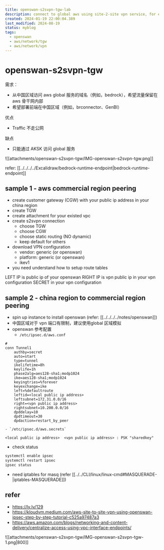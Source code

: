 ```yaml
---
title: openswan-s2svpn-tgw-lab
description: connect to global aws using site-2-site vpn service, for example access global bedrock service
created: 2024-01-19 22:00:04.389
last_modified: 2024-08-19
status: myblog
tags:
  - openswan
  - aws/network/tgw
  - aws/network/vpn
---
```


# openswan-s2svpn-tgw

需求：
- 从中国区域访问 aws global 服务的域名（例如，bedrock），希望流量保留在 aws 骨干网内部
- 希望部署前端在中国区域（例如，brconnector、GenBI）

优点
- Traffic 不走公网

缺点
- 只能通过 AKSK 访问 global 服务

![[attachments/openswan-s2svpn-tgw/IMG-openswan-s2svpn-tgw.png]]

refer: [[../../../../Excalidraw/bedrock-runtime-endpoint|bedrock-runtime-endpoint]]

## sample 1 - aws commercial region peering
- create customer gateway (CGW) with your public ip address in your china region
- create TGW
- create attachment for your existed vpc
- create s2svpn connection
    - choose TGW
    - choose CGW
    - choose static routing (NO dynamic)
    - keep default for others 
- download VPN configuration
    - vendor: generic (or openswan)
    - platform: generic (or openswan)
    - ikev1
- you need understand how to setup route tables

LEFT IP is public ip of your openswan
RIGHT IP is vpn public ip in your vpn configuration
SECRET in your vpn configuration

## sample 2 - china region to commercial region peering
- spin up instance to install openswan (refer: [[../../../../notes/openswan]])
- 中国区域对于 vpn 端口有限制，建议使用global 区域模拟
- openswan 参考配置
    - `/etc/ipsec.d/aws.conf`
```
#
conn Tunnel1
    authby=secret
    auto=start
    type=tunnel
    ikelifetime=8h
    keylife=1h
    phase2alg=aes128-sha1;modp1024
    ike=aes128-sha1;modp1024
    keyingtries=%forever
    keyexchange=ike
    left=%defaultroute
    leftid=<local public ip address>
    leftsubnet=172.31.0.0/16
    right=<vpn public ip address>
    rightsubnet=10.200.0.0/16
    dpddelay=10
    dpdtimeout=30
    dpdaction=restart_by_peer
```
    - `/etc/ipsec.d/aws.secrets`
```
<local public ip address>  <vpn public ip address> : PSK "sharedkey"
```

- check status 
```sh
systemctl enable ipsec
systemctl restart ipsec
ipsec status
```
- need iptables for masq (refer [[../../CLI/linux/linux-cmd#MASQUERADE-|iptables-MASQUERADE]])

## refer
- https://ly.lv/129
- https://kloudvm.medium.com/aws-site-to-site-vpn-using-openswan-ipsec-step-by-step-tutorial-c525a97487a3
- https://aws.amazon.com/blogs/networking-and-content-delivery/centralize-access-using-vpc-interface-endpoints/

![[attachments/openswan-s2svpn-tgw/IMG-openswan-s2svpn-tgw-1.png|800]]


